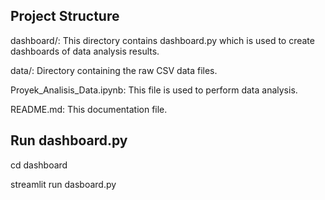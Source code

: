 ## Project Structure

dashboard/: This directory contains dashboard.py which is used to create dashboards of data analysis results.

data/: Directory containing the raw CSV data files.

Proyek_Analisis_Data.ipynb: This file is used to perform data analysis.

README.md: This documentation file.

## Run dashboard.py

cd dashboard

streamlit run dasboard.py
